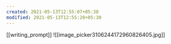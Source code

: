 ```yaml
---
created: 2021-05-13T12:55:07+05:30
modified: 2021-05-13T12:55:20+05:30
---
```

[[writing_prompt]]
![[image_picker3106244172960826405.jpg]]